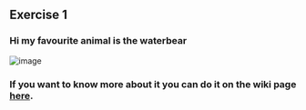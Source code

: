 ## Exercise 1
### Hi my favourite animal is the waterbear

![image](https://github.com/katjaschumacher/sta426_Ex1/assets/145666172/65748153-9c3f-44ac-8cd6-6f8410e7ab9a)

### If you want to know more about it you can do it on the wiki page [here](https://en.wikipedia.org/wiki/Tardigrade).
